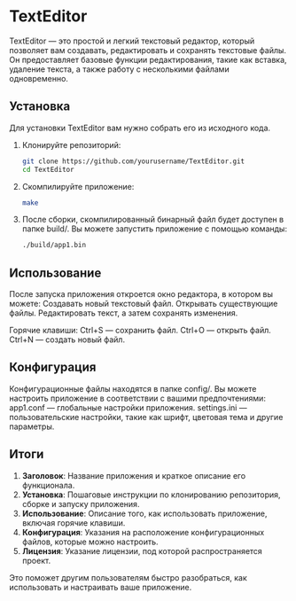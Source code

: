 # TextEditor

TextEditor — это простой и легкий текстовый редактор, который позволяет вам создавать, редактировать и сохранять текстовые файлы. Он предоставляет базовые функции редактирования, такие как вставка, удаление текста, а также работу с несколькими файлами одновременно.

## Установка

Для установки TextEditor вам нужно собрать его из исходного кода.

1. Клонируйте репозиторий:
   ```bash
   git clone https://github.com/yourusername/TextEditor.git
   cd TextEditor
2. Скомпилируйте приложение:
   ```bash
   make
3. После сборки, скомпилированный бинарный файл будет доступен в папке build/. Вы можете запустить приложение с помощью команды:
   ```bash
   ./build/app1.bin

## Использование

После запуска приложения откроется окно редактора, в котором вы можете:
Создавать новый текстовый файл.
Открывать существующие файлы.
Редактировать текст, а затем сохранять изменения.

Горячие клавиши:
Ctrl+S — сохранить файл.
Ctrl+O — открыть файл.
Ctrl+N — создать новый файл.

## Конфигурация

Конфигурационные файлы находятся в папке config/. Вы можете настроить приложение в соответствии с вашими предпочтениями:
app1.conf — глобальные настройки приложения.
settings.ini — пользовательские настройки, такие как шрифт, цветовая тема и другие параметры.

## Итоги

1. **Заголовок**: Название приложения и краткое описание его функционала.
2. **Установка**: Пошаговые инструкции по клонированию репозитория, сборке и запуску приложения.
3. **Использование**: Описание того, как использовать приложение, включая горячие клавиши.
4. **Конфигурация**: Указания на расположение конфигурационных файлов, которые можно настроить.
5. **Лицензия**: Указание лицензии, под которой распространяется проект.

Это поможет другим пользователям быстро разобраться, как использовать и настраивать ваше приложение.
